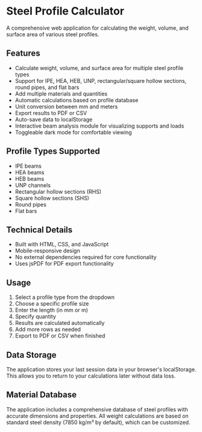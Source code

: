 # Steel Profile Calculator

A comprehensive web application for calculating the weight, volume, and surface area of various steel profiles.

## Features

- Calculate weight, volume, and surface area for multiple steel profile types
- Support for IPE, HEA, HEB, UNP, rectangular/square hollow sections, round pipes, and flat bars
- Add multiple materials and quantities
- Automatic calculations based on profile database
- Unit conversion between mm and meters
- Export results to PDF or CSV
- Auto-save data to localStorage
- Interactive beam analysis module for visualizing supports and loads
- Toggleable dark mode for comfortable viewing

## Profile Types Supported

- IPE beams
- HEA beams
- HEB beams
- UNP channels
- Rectangular hollow sections (RHS)
- Square hollow sections (SHS)
- Round pipes
- Flat bars

## Technical Details

- Built with HTML, CSS, and JavaScript
- Mobile-responsive design
- No external dependencies required for core functionality
- Uses jsPDF for PDF export functionality

## Usage

1. Select a profile type from the dropdown
2. Choose a specific profile size
3. Enter the length (in mm or m)
4. Specify quantity
5. Results are calculated automatically
6. Add more rows as needed
7. Export to PDF or CSV when finished

## Data Storage

The application stores your last session data in your browser's localStorage. This allows you to return to your calculations later without data loss.

## Material Database

The application includes a comprehensive database of steel profiles with accurate dimensions and properties. All weight calculations are based on standard steel density (7850 kg/m³ by default), which can be customized.
